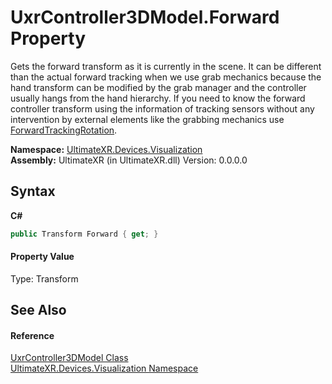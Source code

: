 # UxrController3DModel.Forward Property 
 

Gets the forward transform as it is currently in the scene. It can be different than the actual forward tracking when we use grab mechanics because the hand transform can be modified by the grab manager and the controller usually hangs from the hand hierarchy. If you need to know the forward controller transform using the information of tracking sensors without any intervention by external elements like the grabbing mechanics use <a href="P_UltimateXR_Devices_Visualization_UxrController3DModel_ForwardTrackingRotation">ForwardTrackingRotation</a>.

**Namespace:**&nbsp;<a href="N_UltimateXR_Devices_Visualization">UltimateXR.Devices.Visualization</a><br />**Assembly:**&nbsp;UltimateXR (in UltimateXR.dll) Version: 0.0.0.0

## Syntax

**C#**<br />
``` C#
public Transform Forward { get; }
```


#### Property Value
Type: Transform

## See Also


#### Reference
<a href="T_UltimateXR_Devices_Visualization_UxrController3DModel">UxrController3DModel Class</a><br /><a href="N_UltimateXR_Devices_Visualization">UltimateXR.Devices.Visualization Namespace</a><br />